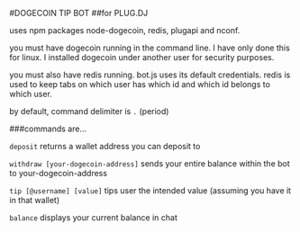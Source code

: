 #DOGECOIN TIP BOT 
##for PLUG.DJ

uses npm packages node-dogecoin, redis, plugapi and nconf.

you must have dogecoin running in the command line. I have only done this for linux. I installed dogecoin under another user for security purposes.

you must also have redis running. bot.js uses its default credentials. redis is used to keep tabs on which user has which id and which id belongs to which user.

by default, command delimiter is `.` (period)

###commands are...

`deposit` returns a wallet address you can deposit to

`withdraw [your-dogecoin-address]` sends your entire balance within the bot to your-dogecoin-address

`tip [@username] [value]` tips user the intended value (assuming you have it in that wallet)

`balance` displays your current balance in chat 
